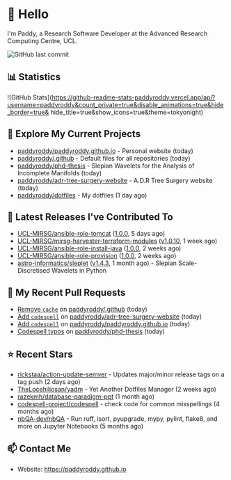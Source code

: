 # 👋 Hello

I'm Paddy, a Research Software Developer at the Advanced Research Computing
Centre, UCL.

![GitHub last commit](https://img.shields.io/github/last-commit/paddyroddy/paddyroddy?label=updated)

## 📊 Statistics

![GitHub Stats](https://github-readme-stats-paddyroddy.vercel.app/api?username=paddyroddy&count_private=true&disable_animations=true&hide_border=true&
hide_title=true&show_icons=true&theme=tokyonight)

## 👷 Explore My Current Projects

- [paddyroddy/paddyroddy.github.io](https://github.com/paddyroddy/paddyroddy.github.io) - Personal website
  (today)
- [paddyroddy/.github](https://github.com/paddyroddy/.github) - Default files for all repositories
  (today)
- [paddyroddy/phd-thesis](https://github.com/paddyroddy/phd-thesis) - Slepian Wavelets for the Analysis of Incomplete Manifolds
  (today)
- [paddyroddy/adr-tree-surgery-website](https://github.com/paddyroddy/adr-tree-surgery-website) - A.D.R Tree Surgery website
  (today)
- [paddyroddy/dotfiles](https://github.com/paddyroddy/dotfiles) - My dotfiles
  (1 day ago)

## 🔭 Latest Releases I've Contributed To

- [UCL-MIRSG/ansible-role-tomcat](https://github.com/UCL-MIRSG/ansible-role-tomcat) ([1.0.0](https://github.com/UCL-MIRSG/ansible-role-tomcat/releases/tag/1.0.0),
  5 days ago)
- [UCL-MIRSG/mirsg-harvester-terraform-modules](https://github.com/UCL-MIRSG/mirsg-harvester-terraform-modules) ([v1.0.10](https://github.com/UCL-MIRSG/mirsg-harvester-terraform-modules/releases/tag/v1.0.10),
  1 week ago)
- [UCL-MIRSG/ansible-role-install-java](https://github.com/UCL-MIRSG/ansible-role-install-java) ([1.0.0](https://github.com/UCL-MIRSG/ansible-role-install-java/releases/tag/1.0.0),
  2 weeks ago)
- [UCL-MIRSG/ansible-role-provision](https://github.com/UCL-MIRSG/ansible-role-provision) ([1.0.0](https://github.com/UCL-MIRSG/ansible-role-provision/releases/tag/1.0.0),
  2 weeks ago)
- [astro-informatics/sleplet](https://github.com/astro-informatics/sleplet) ([v1.4.3](https://github.com/astro-informatics/sleplet/releases/tag/v1.4.3),
  1 month ago) - Slepian Scale-Discretised Wavelets in Python

## 🔨 My Recent Pull Requests

- [Remove `cache`](https://github.com/paddyroddy/.github/pull/75) on [paddyroddy/.github](https://github.com/paddyroddy/.github)
  (today)
- [Add `codespell`](https://github.com/paddyroddy/adr-tree-surgery-website/pull/35) on [paddyroddy/adr-tree-surgery-website](https://github.com/paddyroddy/adr-tree-surgery-website)
  (today)
- [Add `codespell`](https://github.com/paddyroddy/paddyroddy.github.io/pull/42) on [paddyroddy/paddyroddy.github.io](https://github.com/paddyroddy/paddyroddy.github.io)
  (today)
- [Codespell typos](https://github.com/paddyroddy/phd-thesis/pull/17) on [paddyroddy/phd-thesis](https://github.com/paddyroddy/phd-thesis)
  (today)

## ⭐ Recent Stars

- [rickstaa/action-update-semver](https://github.com/rickstaa/action-update-semver) - Updates major/minor release tags on a tag push 
  (2 days ago)
- [TheLocehiliosan/yadm](https://github.com/TheLocehiliosan/yadm) - Yet Another Dotfiles Manager
  (2 weeks ago)
- [razekmh/database-paradigm-ppt](https://github.com/razekmh/database-paradigm-ppt)
  (1 month ago)
- [codespell-project/codespell](https://github.com/codespell-project/codespell) - check code for common misspellings
  (4 months ago)
- [nbQA-dev/nbQA](https://github.com/nbQA-dev/nbQA) - Run ruff, isort, pyupgrade, mypy, pylint, flake8, and more on Jupyter Notebooks
  (5 months ago)

## 📫 Contact Me

- Website: <https://paddyroddy.github.io>
